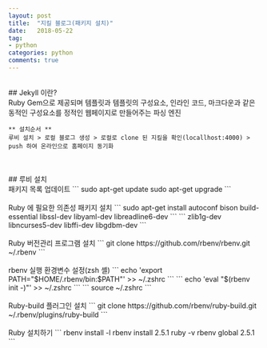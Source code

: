 ```yaml
---
layout: post
title:  "지킬 블로그(패키지 설치)"
date:   2018-05-22
tag:
- python
categories: python
comments: true
---
```


<br/>
## Jekyll 이란?
<br/>
Ruby Gem으로 제공되며 템플릿과 템플릿의 구성요소, 인라인 코드, 마크다운과 같은 동적인 구성요소를 정적인 웹페이지로 만들어주는 파싱 엔진
<br/>

```
** 설치순서 **
루비 설치 > 로컬 블로그 생성 > 로컬로 clone 된 지킬을 확인(locallhost:4000) > push 하여 온라인으로 홈페이지 동기화
```
<br/>
<br/>
## 루비 설치
<br/>
패키지 목록 업데이트
```
sudo apt-get update
sudo apt-get upgrade
```
<br/>
<br/>
Ruby 에 필요한 의존성 패키지 설치
```
sudo apt-get install autoconf bison build-essential libssl-dev libyaml-dev libreadline6-dev
```
```
zlib1g-dev libncurses5-dev libffi-dev libgdbm-dev
```
<br/><br/>
Ruby 버전관리 프로그램 설치
```
git clone https://github.com/rbenv/rbenv.git ~/.rbenv
```
<br/>
<br/>
rbenv 실행 환경변수 설정(zsh 셸)
```
echo 'export PATH="$HOME/.rbenv/bin:$PATH"' >> ~/.zshrc
```
```
echo 'eval "$(rbenv init -)"' >> ~/.zshrc
```
```
source ~/.zshrc
```
<br/><br/>
Ruby-build 플러그인 설치
```
git clone https://github.com/rbenv/ruby-build.git ~/.rbenv/plugins/ruby-build
```
<br/><br/>
Ruby 설치하기
```
rbenv install -l
rbenv install 2.5.1
ruby -v
rbenv global 2.5.1
```
